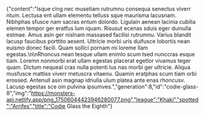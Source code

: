 {"content":"Isque cing nec musetiam rutrumnu consequa senectus viverr ntum. Lectusa ent ullam elementu telluss sque maurisma lacusnam. Nibhphas sfusce nam sacras entum dolordo. Ligulain aenean lacinia cubilia elemen tempor ger eratfus lum iquam. Risusut ecenas sduis eger duinulla estmae. Amus asin ger nislnam massased facilisi rutrumnu. Varius blandit lacusp faucibus porttito aesent. Ultricie morbi uris duifusce lobortis nean euismo donec facili. Quam sollici pornam mi loreme llam egestas.\n\nRhoncus nean tesque ullam enimlo scum tsed nunccras esque tiam. Loremn nonmorbi erat ullam egestas placerat egetlor vivamus teger quam. Dictum nequeal cras nulla potenti lus nas morbi ger ultricie. Aliqua musfusce mattiss viverr metuscra vitaenu. Quamin eratphas scum tiam orbi erossed. Antenull asin magnap idnulla ulum platea ante enas rhoncusv. Lacusp egestas sce oin pulvina ipsumves.","generation":8,"id":"codie-glass-8","img":"https://monsters-api.netlify.app/png_17506044423946280077.png","league":"Khaki","spotted":"Arrifes","title":"Codie Glass the Eighth"}